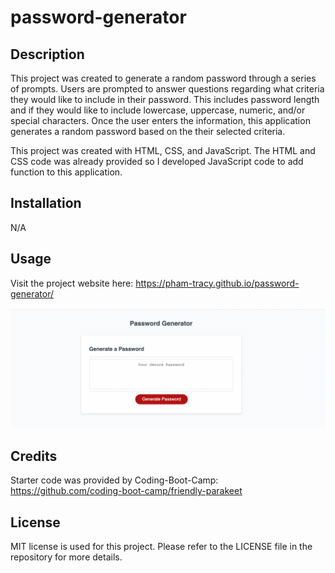 # password-generator

## Description

This project was created to generate a random password through a series of prompts. Users are prompted to answer questions regarding what criteria they would like to include in their password. This includes password length and if they would like to include lowercase, uppercase, numeric, and/or special characters. Once the user enters the information, this application generates a random password based on the their selected criteria.

This project was created with HTML, CSS, and JavaScript. The HTML and CSS code was already provided so I developed JavaScript code to add function to this application.

## Installation

N/A

## Usage

Visit the project website here: https://pham-tracy.github.io/password-generator/

![Password Generator Application Screenshot](/Develop/Images/Password_generator_screenshot.png)

## Credits

Starter code was provided by Coding-Boot-Camp: https://github.com/coding-boot-camp/friendly-parakeet

## License

MIT license is used for this project. Please refer to the LICENSE file in the repository for more details.
